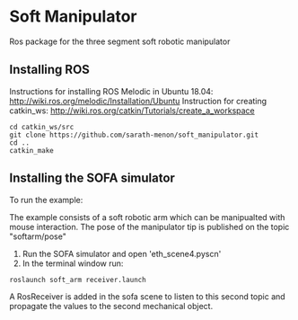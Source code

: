# Soft Manipulator

Ros package for the three segment soft robotic manipulator

 ## Installing ROS

 Instructions for installing ROS Melodic in Ubuntu 18.04: http://wiki.ros.org/melodic/Installation/Ubuntu
 Instruction for creating catkin_ws: http://wiki.ros.org/catkin/Tutorials/create_a_workspace
 
 ```
 cd catkin_ws/src
 git clone https://github.com/sarath-menon/soft_manipulator.git
 cd ..
 catkin_make
```

 ## Installing the SOFA simulator

To run the example:

The example consists of a soft robotic arm which can be manipualted with mouse interaction. The pose of the manipulator tip is published on the topic "softarm/pose"

1. Run the SOFA simulator and open 'eth_scene4.pyscn'
2. In the terminal window run: 

 ```
 roslaunch soft_arm receiver.launch
 ```




A RosReceiver is added in the sofa scene to listen to this second topic and propagate the values to 
the second mechanical object. 



